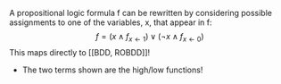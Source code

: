 A propositional logic formula f can be rewritten by considering possible assignments to one of the variables, x, that appear in f:
$$ f = (x \land f_{x\leftarrow 1}) \lor (\lnot x \land f_{x\leftarrow 0}) $$
This maps directly to [[BDD, ROBDD]]!
- The two terms shown are the high/low functions!
